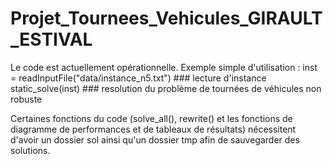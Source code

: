 # Projet_Tournees_Vehicules_GIRAULT_ESTIVAL

Le code est actuellement opérationnelle. 
Exemple simple d'utilisation : 
inst = readInputFile("data/instance_n5.txt")    ### lecture d'instance
static_solve(inst)                              ### resolution du problème de tournées de véhicules non robuste

Certaines fonctions du code (solve_all(), rewrite() et les fonctions de diagramme de performances et de tableaux de résultats) nécessitent d'avoir un dossier sol ainsi qu'un dossier tmp afin de sauvegarder des solutions.
